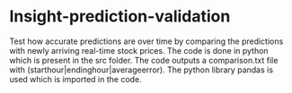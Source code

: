 # Insight-prediction-validation
Test how accurate predictions are over time by comparing the predictions with newly arriving real-time stock prices.
The code is done in python which is present in the src folder.
The code outputs a comparison.txt file with (starthour|endinghour|averageerror).
The python library pandas is used which is imported in the code.
